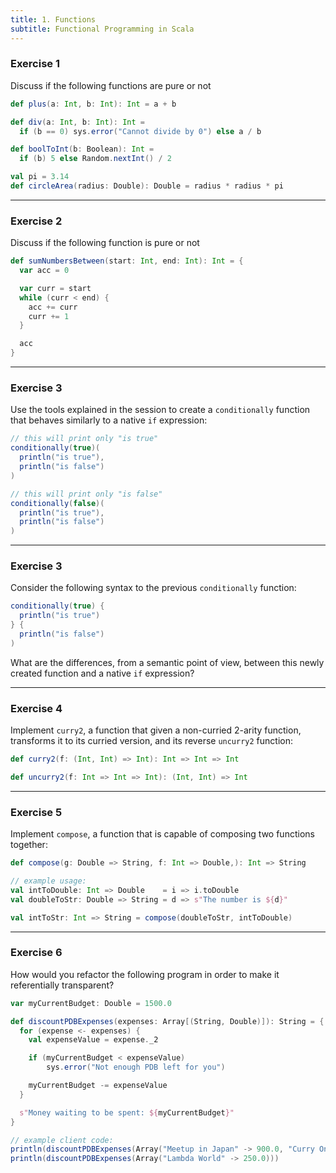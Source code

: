 ```yaml
---
title: 1. Functions
subtitle: Functional Programming in Scala
---
```


### Exercise 1

Discuss if the following functions are pure or not

```scala
def plus(a: Int, b: Int): Int = a + b
```

```scala
def div(a: Int, b: Int): Int =
  if (b == 0) sys.error("Cannot divide by 0") else a / b
```

```scala
def boolToInt(b: Boolean): Int =
  if (b) 5 else Random.nextInt() / 2
```

```scala
val pi = 3.14
def circleArea(radius: Double): Double = radius * radius * pi
```

---

### Exercise 2

Discuss if the following function is pure or not

```scala
def sumNumbersBetween(start: Int, end: Int): Int = {
  var acc = 0

  var curr = start
  while (curr < end) {
    acc += curr
    curr += 1
  }

  acc
}
```

---

### Exercise 3

Use the tools explained in the session to create a `conditionally` function
that behaves similarly to a native `if` expression:

```scala
// this will print only "is true"
conditionally(true)(
  println("is true"),
  println("is false")
)
```

```scala
// this will print only "is false"
conditionally(false)(
  println("is true"),
  println("is false")
)
```

---

### Exercise 3

Consider the following syntax to the previous `conditionally` function:

```scala
conditionally(true) {
  println("is true")
} {
  println("is false")
)
```

What are the differences, from a semantic point of view, between this newly
created function and a native `if` expression?

---

### Exercise 4

Implement `curry2`, a function that given a non-curried 2-arity function,
transforms it to its curried version, and its reverse `uncurry2` function:

```scala
def curry2(f: (Int, Int) => Int): Int => Int => Int
```

```scala
def uncurry2(f: Int => Int => Int): (Int, Int) => Int
```

---

### Exercise 5

Implement `compose`, a function that is capable of composing two functions
together:

```scala
def compose(g: Double => String, f: Int => Double,): Int => String
```

```scala
// example usage:
val intToDouble: Int => Double    = i => i.toDouble
val doubleToStr: Double => String = d => s"The number is ${d}"

val intToStr: Int => String = compose(doubleToStr, intToDouble)
```

---

### Exercise 6

How would you refactor the following program in order to make it referentially
transparent?

```scala
var myCurrentBudget: Double = 1500.0

def discountPDBExpenses(expenses: Array[(String, Double)]): String = {
  for (expense <- expenses) {
    val expenseValue = expense._2

    if (myCurrentBudget < expenseValue)
        sys.error("Not enough PDB left for you")

    myCurrentBudget -= expenseValue
  }

  s"Money waiting to be spent: ${myCurrentBudget}"
}
```

```scala
// example client code:
println(discountPDBExpenses(Array("Meetup in Japan" -> 900.0, "Curry On" -> 500.0)))
println(discountPDBExpenses(Array("Lambda World" -> 250.0)))
```
